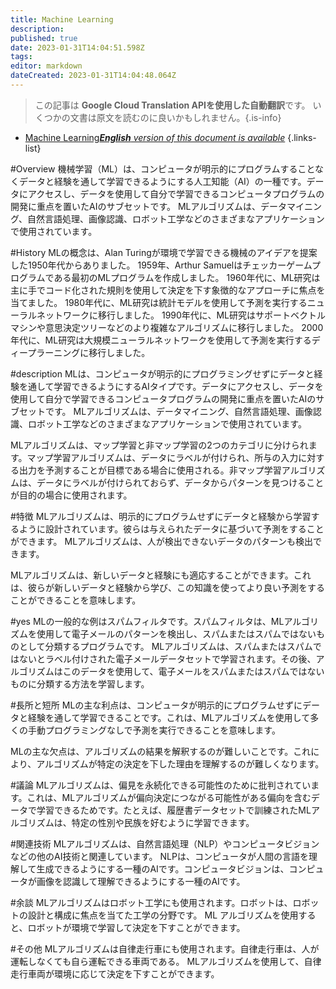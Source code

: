 ```yaml
---
title: Machine Learning
description: 
published: true
date: 2023-01-31T14:04:51.598Z
tags: 
editor: markdown
dateCreated: 2023-01-31T14:04:48.064Z
---
```


> この記事は **Google Cloud Translation APIを使用した自動翻訳**です。
いくつかの文書は原文を読むのに良いかもしれません。{.is-info}

- [Machine Learning***English** version of this document is available*](/en/Knowledge-base/Dictionary/machine-learning)
{.links-list}


#Overview
機械学習（ML）は、コンピュータが明示的にプログラムすることなくデータと経験を通して学習できるようにする人工知能（AI）の一種です。データにアクセスし、データを使用して自分で学習できるコンピュータプログラムの開発に重点を置いたAIのサブセットです。 MLアルゴリズムは、データマイニング、自然言語処理、画像認識、ロボット工学などのさまざまなアプリケーションで使用されています。

#History
MLの概念は、Alan Turingが環境で学習できる機械のアイデアを提案した1950年代からありました。 1959年、Arthur Samuelはチェッカーゲームプログラムである最初のMLプログラムを作成しました。 1960年代に、ML研究は主に手でコード化された規則を使用して決定を下す象徴的なアプローチに焦点を当てました。 1980年代に、ML研究は統計モデルを使用して予測を実行するニューラルネットワークに移行しました。 1990年代に、ML研究はサポートベクトルマシンや意思決定ツリーなどのより複雑なアルゴリズムに移行しました。 2000年代に、ML研究は大規模ニューラルネットワークを使用して予測を実行するディープラーニングに移行しました。

#description
MLは、コンピュータが明示的にプログラミングせずにデータと経験を通して学習できるようにするAIタイプです。データにアクセスし、データを使用して自分で学習できるコンピュータプログラムの開発に重点を置いたAIのサブセットです。 MLアルゴリズムは、データマイニング、自然言語処理、画像認識、ロボット工学などのさまざまなアプリケーションで使用されています。

MLアルゴリズムは、マップ学習と非マップ学習の2つのカテゴリに分けられます。マップ学習アルゴリズムは、データにラベルが付けられ、所与の入力に対する出力を予測することが目標である場合に使用される。非マップ学習アルゴリズムは、データにラベルが付けられておらず、データからパターンを見つけることが目的の場合に使用されます。

#特徴
MLアルゴリズムは、明示的にプログラムせずにデータと経験から学習するように設計されています。彼らは与えられたデータに基づいて予測をすることができます。 MLアルゴリズムは、人が検出できないデータのパターンも検出できます。

MLアルゴリズムは、新しいデータと経験にも適応することができます。これは、彼らが新しいデータと経験から学び、この知識を使ってより良い予測をすることができることを意味します。

#yes
MLの一般的な例はスパムフィルタです。スパムフィルタは、MLアルゴリズムを使用して電子メールのパターンを検出し、スパムまたはスパムではないものとして分類するプログラムです。 MLアルゴリズムは、スパムまたはスパムではないとラベル付けされた電子メールデータセットで学習されます。その後、アルゴリズムはこのデータを使用して、電子メールをスパムまたはスパムではないものに分類する方法を学習します。

#長所と短所
MLの主な利点は、コンピュータが明示的にプログラムせずにデータと経験を通して学習できることです。これは、MLアルゴリズムを使用して多くの手動プログラミングなしで予測を実行できることを意味します。

MLの主な欠点は、アルゴリズムの結果を解釈するのが難しいことです。これにより、アルゴリズムが特定の決定を下した理由を理解するのが難しくなります。

#議論
MLアルゴリズムは、偏見を永続化できる可能性のために批判されています。これは、MLアルゴリズムが偏向決定につながる可能性がある偏向を含むデータで学習できるためです。たとえば、履歴書データセットで訓練されたMLアルゴリズムは、特定の性別や民族を好むように学習できます。

#関連技術
MLアルゴリズムは、自然言語処理（NLP）やコンピュータビジョンなどの他のAI技術と関連しています。 NLPは、コンピュータが人間の言語を理解して生成できるようにする一種のAIです。コンピュータビジョンは、コンピュータが画像を認識して理解できるようにする一種のAIです。

#余談
MLアルゴリズムはロボット工学にも使用されます。ロボットは、ロボットの設計と構成に焦点を当てた工学の分野です。 ML アルゴリズムを使用すると、ロボットが環境で学習して決定を下すことができます。

#その他
MLアルゴリズムは自律走行車にも使用されます。自律走行車は、人が運転しなくても自ら運転できる車両である。 MLアルゴリズムを使用して、自律走行車両が環境に応じて決定を下すことができます。